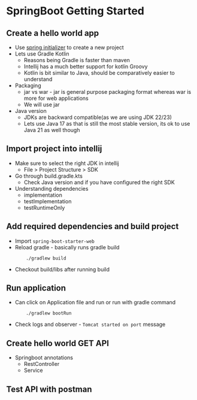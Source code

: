 # SpringBoot Getting Started

## Create a hello world app
- Use [spring initializer](https://start.spring.io/) to create a new project
- Lets use Gradle Kotlin
    * Reasons being Gradle is faster than maven
    * Intellij has a much better support for kotlin Groovy
    * Kotlin is bit similar to Java, should be comparatively easier to understand
- Packaging
    * jar vs war - jar is general purpose packaging format whereas war is more for web applications
    * We will use jar
- Java version
    * JDKs are backward compatible(as we are using JDK 22/23)
    * Lets use Java 17 as that is still the most stable version, its ok to use Java 21 as well though

## Import project into intellij
- Make sure to select the right JDK in intellij
    * File > Project Structure > SDK
- Go through build.gradle.kts
    * Check Java version and if you have configured the right SDK
- Understanding dependencies
    * implementation
    * testImplementation
    * testRuntimeOnly

## Add required dependencies and build project
- Import `spring-boot-starter-web`
- Reload gradle - basically runs gradle build
    ```
        ./gradlew build
    ```
- Checkout build/libs after running build
 
## Run application
- Can click on Application file and run or run with gradle command
    ```
        ./gradlew bootRun
    ```
- Check logs and observer - `Tomcat started on port` message

## Create hello world GET API
* Springboot annotations
    - RestController
    - Service

## Test API with postman
